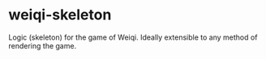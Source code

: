 # weiqi-skeleton
Logic (skeleton) for the game of Weiqi. Ideally extensible to any method of rendering the game.
